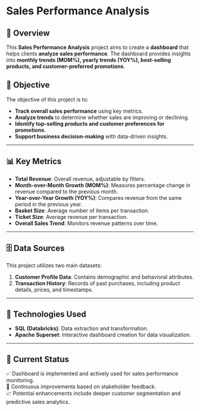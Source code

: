# **Sales Performance Analysis**  

## 📘 Overview  
This **Sales Performance Analysis** project aims to create a **dashboard** that helps clients **analyze sales performance**. The dashboard provides insights into **monthly trends (MOM%), yearly trends (YOY%), best-selling products, and customer-preferred promotions**.  

## 🎯 Objective  
The objective of this project is to:  
- **Track overall sales performance** using key metrics.  
- **Analyze trends** to determine whether sales are improving or declining.  
- **Identify top-selling products and customer preferences for promotions**.  
- **Support business decision-making** with data-driven insights.  

---

## 📊 Key Metrics  

- **Total Revenue**: Overall revenue, adjustable by filters.  
- **Month-over-Month Growth (MOM%)**: Measures percentage change in revenue compared to the previous month.  
- **Year-over-Year Growth (YOY%)**: Compares revenue from the same period in the previous year.  
- **Basket Size**: Average number of items per transaction.  
- **Ticket Size**: Average revenue per transaction.  
- **Overall Sales Trend**: Monitors revenue patterns over time.  

---

## 🗄️ Data Sources  
This project utilizes two main datasets:  
1. **Customer Profile Data**: Contains demographic and behavioral attributes.  
2. **Transaction History**: Records of past purchases, including product details, prices, and timestamps.  

---

## 🔧 Technologies Used  

- **SQL (Databricks)**: Data extraction and transformation.  
- **Apache Superset**: Interactive dashboard creation for data visualization.  

---

## 📌 Current Status  
✅ Dashboard is implemented and actively used for sales performance monitoring.  
🔄 Continuous improvements based on stakeholder feedback.  
📈 Potential enhancements include deeper customer segmentation and predictive sales analytics.  

